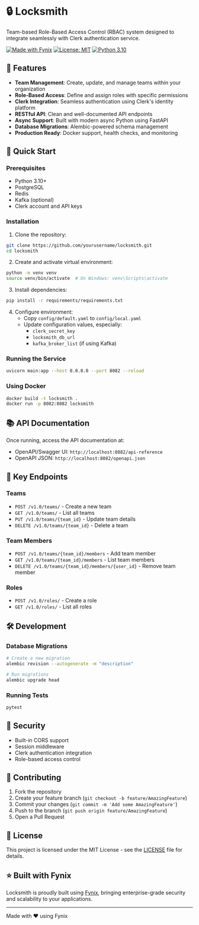 # 🔒 Locksmith

Team-based Role-Based Access Control (RBAC) system designed to integrate seamlessly with Clerk authentication service.

[![Made with Fynix](https://img.shields.io/badge/Made%20with-Fynix-7B68EE.svg)](https://fynix.ai)
[![License: MIT](https://img.shields.io/badge/License-MIT-yellow.svg)](https://opensource.org/licenses/MIT)
[![Python 3.10](https://img.shields.io/badge/Python-3.10-blue.svg)](https://www.python.org/downloads/release/python-3100/)

## 🌟 Features

- **Team Management**: Create, update, and manage teams within your organization
- **Role-Based Access**: Define and assign roles with specific permissions
- **Clerk Integration**: Seamless authentication using Clerk's identity platform
- **RESTful API**: Clean and well-documented API endpoints
- **Async Support**: Built with modern async Python using FastAPI
- **Database Migrations**: Alembic-powered schema management
- **Production Ready**: Docker support, health checks, and monitoring

## 🚀 Quick Start

### Prerequisites

- Python 3.10+
- PostgreSQL
- Redis
- Kafka (optional)
- Clerk account and API keys

### Installation

1. Clone the repository:
```bash
git clone https://github.com/yourusername/locksmith.git
cd locksmith
```

2. Create and activate virtual environment:
```bash
python -m venv venv
source venv/bin/activate  # On Windows: venv\Scripts\activate
```

3. Install dependencies:
```bash
pip install -r requirements/requirements.txt
```

4. Configure environment:
   - Copy `config/default.yaml` to `config/local.yaml`
   - Update configuration values, especially:
     - `clerk_secret_key`
     - `locksmith_db_url`
     - `kafka_broker_list` (if using Kafka)

### Running the Service

```bash
uvicorn main:app --host 0.0.0.0 --port 8082 --reload
```

### Using Docker

```bash
docker build -t locksmith .
docker run -p 8082:8082 locksmith
```

## 📚 API Documentation

Once running, access the API documentation at:
- OpenAPI/Swagger UI: `http://localhost:8082/api-reference`
- OpenAPI JSON: `http://localhost:8082/openapi.json`

## 🔑 Key Endpoints

### Teams
- `POST /v1.0/teams/` - Create a new team
- `GET /v1.0/teams/` - List all teams
- `PUT /v1.0/teams/{team_id}` - Update team details
- `DELETE /v1.0/teams/{team_id}` - Delete a team

### Team Members
- `POST /v1.0/teams/{team_id}/members` - Add team member
- `GET /v1.0/teams/{team_id}/members` - List team members
- `DELETE /v1.0/teams/{team_id}/members/{user_id}` - Remove team member

### Roles
- `POST /v1.0/roles/` - Create a role
- `GET /v1.0/roles/` - List all roles

## 🛠️ Development

### Database Migrations

```bash
# Create a new migration
alembic revision --autogenerate -m "description"

# Run migrations
alembic upgrade head
```

### Running Tests

```bash
pytest
```

## 🔐 Security

- Built-in CORS support
- Session middleware
- Clerk authentication integration
- Role-based access control

## 🤝 Contributing

1. Fork the repository
2. Create your feature branch (`git checkout -b feature/AmazingFeature`)
3. Commit your changes (`git commit -m 'Add some AmazingFeature'`)
4. Push to the branch (`git push origin feature/AmazingFeature`)
5. Open a Pull Request

## 📄 License

This project is licensed under the MIT License - see the [LICENSE](LICENSE) file for details.

## ⭐ Built with Fynix

Locksmith is proudly built using [Fynix](https://fynix.ai), bringing enterprise-grade security and scalability to your applications.

---
Made with ❤️ using Fynix
